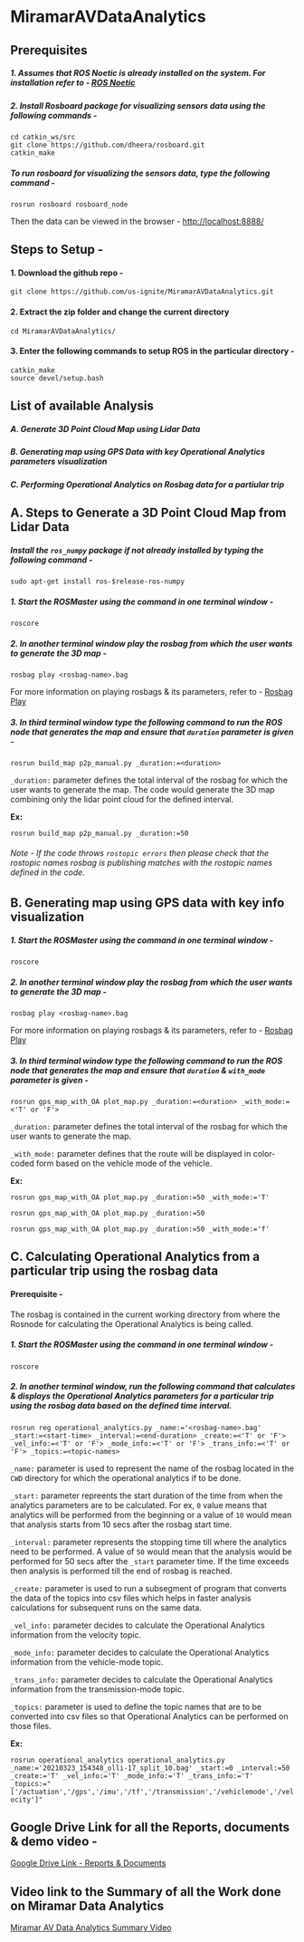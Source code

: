 # MiramarAVDataAnalytics


## Prerequisites

##### 1. Assumes that ROS Noetic is already installed on the system. For installation refer to - [ROS Noetic](http://wiki.ros.org/noetic/Installation/Ubuntu)
##### 2. Install Rosboard package for visualizing sensors data using the following commands - 
```
cd catkin_ws/src
git clone https://github.com/dheera/rosboard.git
catkin_make
```
##### To run rosboard for visualizing the sensors data, type the following command - 
```
rosrun rosboard rosboard_node
```
Then the data can be viewed in the browser - [http://localhost:8888/](http://localhost:8888/)

## Steps to Setup -

#### 1. **Download the github repo -**
```
git clone https://github.com/us-ignite/MiramarAVDataAnalytics.git
```
#### 2. Extract the zip folder and change the current directory 
```
cd MiramarAVDataAnalytics/ 
```
#### 3. Enter the following commands to setup ROS in the particular directory - 
```
catkin_make
source devel/setup.bash
```
## List of available Analysis
##### A. Generate 3D Point Cloud Map using Lidar Data
##### B. Generating map using GPS Data with key Operational Analytics parameters visualization
##### C. Performing Operational Analytics on Rosbag data for a partiular trip
## A. Steps to Generate a 3D Point Cloud Map from Lidar Data
##### Install the `ros_numpy` package if not already installed by typing the following command - 
```
sudo apt-get install ros-$release-ros-numpy
```
##### 1. Start the ROSMaster using the command in one terminal window - 
```
roscore
```
##### 2. In another terminal window play the rosbag from which the user wants to generate the 3D map - 
```
rosbag play <rosbag-name>.bag
```
For more information on playing rosbags & its parameters, refer to - [Rosbag Play](http://wiki.ros.org/rosbag/Commandline#play)
##### 3. In third terminal window type the following command to run the ROS node that generates the map and ensure that `duration` parameter is given -
```
rosrun build_map p2p_manual.py _duration:=<duration>
```

`_duration:` parameter defines the total interval of the rosbag for which the user wants to generate the map. The code would generate the 3D map combining only the lidar point cloud for the defined interval.

**Ex:**

`rosrun build_map p2p_manual.py _duration:=50`

###### Note - If the code throws `rostopic errors` then please check that the rostopic names rosbag is publishing matches with the rostopic names defined in the code. 

## B. Generating map using GPS data with key info visualization
##### 1. Start the ROSMaster using the command in one terminal window - 
```
roscore
```
##### 2. In another terminal window play the rosbag from which the user wants to generate the 3D map - 
```
rosbag play <rosbag-name>.bag
```
For more information on playing rosbags & its parameters, refer to - [Rosbag Play](http://wiki.ros.org/rosbag/Commandline#play)
##### 3. In third terminal window type the following command to run the ROS node that generates the map and ensure that `duration` & `with_mode` parameter is given -
```
rosrun gps_map_with_OA plot_map.py _duration:=<duration> _with_mode:=<'T' or 'F'>
```

`_duration:` parameter defines the total interval of the rosbag for which the user wants to generate the map.

`_with_mode:` parameter defines that the route will be displayed in color-coded form based on the vehicle mode of the vehicle.

**Ex:**

`rosrun gps_map_with_OA plot_map.py _duration:=50 _with_mode:='T'`

`rosrun gps_map_with_OA plot_map.py _duration:=50`

`rosrun gps_map_with_OA plot_map.py _duration:=50 _with_mode:='f'`
## C. Calculating Operational Analytics from a particular trip using the rosbag data
#### Prerequisite - 

The rosbag is contained in the current working directory from where the Rosnode for calculating the Operational Analytics is being called.
##### 1. Start the ROSMaster using the command in one terminal window - 
```
roscore
```
##### 2. In another terminal window, run the following command that calculates & displays the Operational Analytics parameters for a particular trip using the rosbag data based on the defined time interval.
```
rosrun reg operational_analytics.py _name:='<rosbag-name>.bag' _start:=<start-time> _interval:=<end-duration> _create:=<'T' or 'F'> _vel_info:=<'T' or 'F'> _mode_info:=<'T' or 'F'> _trans_info:=<'T' or 'F'> _topics:=<topic-names>
```

`_name:` parameter is used to represent the name of the rosbag located in the `CWD` directory for which the operational analytics if to be done.

`_start:` parameter repreents the start duration of the time from when the analytics parameters are to be calculated. For ex, `0` value means that analytics will be performed from the beginning or a value of `10` would mean that analysis starts from 10 secs after the rosbag start time.

`_interval:` parameter represents the stopping time till where the analytics need to be performed. A value of `50` would mean that the analysis would be performed for 50 secs after the `_start` parameter time. If the time exceeds then analysis is performed till the end of rosbag is reached.

`_create:` parameter is used to run a subsegment of program that converts the data of the topics into csv files which helps in faster analysis calculations for subsequent runs on the same data.

`_vel_info:` parameter decides to calculate the Operational Analytics information from the velocity topic.

`_mode_info:` parameter decides to calculate the Operational Analytics information from the vehicle-mode topic.

`_trans_info:` parameter decides to calculate the Operational Analytics information from the transmission-mode topic.

`_topics:` parameter is used to define the topic names that are to be converted into csv files so that Operational Analytics can be performed on those files.

**Ex:**

`rosrun operational_analytics operational_analytics.py _name:='20210323_154348_olli-17_split_10.bag' _start:=0 _interval:=50 _create:='T' _vel_info:='T' _mode_info:='T' _trans_info:='T' _topics:="['/actuation','/gps','/imu','/tf','/transmission','/vehiclemode','/velocity']"`

## Google Drive Link for all the Reports, documents & demo video - 
[Google Drive Link - Reports & Documents](https://drive.google.com/drive/folders/1HlOZUpZNbzJrjrVrM7E8C9b3JlK4ZTN2?usp=share_link)

## Video link to the Summary of all the Work done on Miramar Data Analytics
[Miramar AV Data Analytics Summary Video](https://drive.google.com/file/d/11CV0w2ZhEm86sNCOq68shFYILKu3AwSQ/view?usp=sharing)
